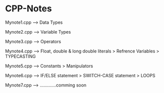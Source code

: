 # CPP-Notes

Mynote1.cpp --> Data Types 

Mynote2.cpp --> Variable Types

Mynote3.cpp --> Operators

Mynote4.cpp --> Float, double & long double literals
              > Refrence Variables
              > TYPECASTING

Mynote5.cpp --> Constants
              > Manipulators

Mynote6.cpp --> IF/ELSE statement
              > SWITCH-CASE statement
              > LOOPS

Mynote7.cpp --> .............comming soon 
